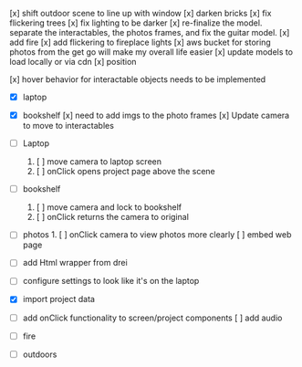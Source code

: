 <!-- for dev purposes only -->

[x] shift outdoor scene to line up with window
[x] darken bricks
[x] fix flickering trees
[x] fix lighting to be darker
[x] re-finalize the model. separate the interactables, the photos frames, and fix the guitar model.
[x] add fire
[x] add flickering to fireplace lights
[x] aws bucket for storing photos from the get go will make my overall life easier
[x] update models to load locally or via cdn
[x] position

[x] hover behavior for interactable objects needs to be implemented

- [x] laptop
- [x] bookshelf
      [x] need to add imgs to the photo frames
      [x] Update camera to move to interactables

- [ ] Laptop
  1. [ ] move camera to laptop screen
  2. [ ] onClick opens project page above the scene
- [ ] bookshelf
  1. [ ] move camera and lock to bookshelf
  2. [ ] onClick returns the camera to original
- [ ] photos 1. [ ] onClick camera to view photos more clearly
      [ ] embed web page
- [ ] add Html wrapper from drei
- [ ] configure settings to look like it's on the laptop
- [x] import project data
- [ ] add onClick functionality to screen/project components
      [ ] add audio
- [ ] fire
- [ ] outdoors
